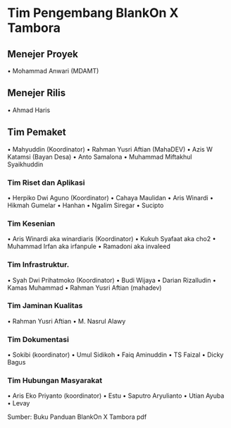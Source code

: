 # Tim Pengembang BlankOn X Tambora
## Menejer Proyek
• Mohammad Anwari (MDAMT)

## Menejer Rilis
• Ahmad Haris

## Tim Pemaket
• Mahyuddin (Koordinator)
• Rahman Yusri Aftian (MahaDEV)
• Azis W Katamsi (Bayan Desa)
• Anto Samalona
• Muhammad Miftakhul Syaikhuddin

### Tim Riset dan Aplikasi
• Herpiko Dwi Aguno (Koordinator)
• Cahaya Maulidan
• Aris Winardi
• Hikmah Gumelar
• Hanhan
• Ngalim Siregar
• Sucipto

### Tim Kesenian
• Aris Winardi aka winardiaris (Koordinator)
• Kukuh Syafaat aka cho2
• Muhammad Irfan aka irfanpule
• Ramadoni aka invaleed

### Tim Infrastruktur.
• Syah Dwi Prihatmoko (Koordinator)
• Budi Wijaya
• Darian Rizalludin
• Kamas Muhammad
• Rahman Yusri Aftian (mahadev)

### Tim Jaminan Kualitas
• Rahman Yusri Aftian
• M. Nasrul Alawy

### Tim Dokumentasi
• Sokibi (koordinator)
• Umul Sidikoh
• Faiq Aminuddin
• TS Faizal
• Dicky Bagus

### Tim Hubungan Masyarakat
• Aris Eko Priyanto (koordinator)
• Estu
• Saputro Aryulianto
• Utian Ayuba
• Levay

Sumber: Buku Panduan BlankOn X Tambora pdf
